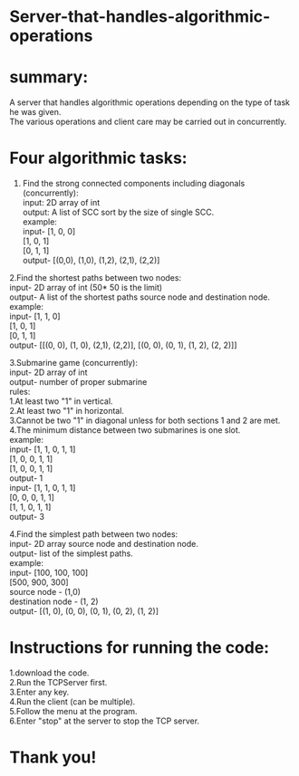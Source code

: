 # Server-that-handles-algorithmic-operations

# summary:
 
A server that handles algorithmic operations depending on the type of task he was given.<br />
The various operations and client care may be carried out in concurrently.<br />

# Four algorithmic tasks:

1. Find the strong connected components including diagonals (concurrently):<br />
input: 2D array of int<br />
output: A list of SCC sort by the size of single SCC.<br />
example: <br />
input- [1, 0, 0]<br />
       [1, 0, 1]<br />
       [0, 1, 1]<br />
output- [(0,0), (1,0), (1,2), (2,1), (2,2)]<br />

2.Find the shortest paths between two nodes:<br />
input- 2D array of int (50* 50 is the limit)<br />
output- A list of the shortest paths source node and destination node.<br />
example: <br />
input- [1, 1, 0]<br />
       [1, 0, 1]<br />
       [0, 1, 1]<br />
output- [[(0, 0), (1, 0), (2,1), (2,2)], [(0, 0), (0, 1), (1, 2), (2, 2)]]<br />

3.Submarine game (concurrently):<br />
input- 2D array of int<br />
output- number of proper submarine<br />
rules:<br />
  1.At least two "1" in vertical.<br />
  2.At least two "1" in horizontal.<br />
  3.Cannot be two "1" in diagonal unless for both sections 1 and 2 are met.<br />
  4.The minimum distance between two submarines is one slot.<br />
example:<br />
input- [1, 1, 0, 1, 1]<br />
       [1, 0, 0, 1, 1]<br />
       [1, 0, 0, 1, 1]<br />
output- 1<br />
input- [1, 1, 0, 1, 1]<br />
       [0, 0, 0, 1, 1]<br />
       [1, 1, 0, 1, 1]<br />
output- 3<br />

4.Find the simplest path between two nodes:<br />
input- 2D array source node and destination node.<br />
output- list of the simplest paths.<br />
example:<br />
input- [100, 100, 100] <br />
       [500, 900, 300]<br />
       source node - (1,0)<br />
       destination node - (1, 2)<br />
output- [(1, 0), (0, 0), (0, 1), (0, 2), (1, 2)]<br />
  
 # Instructions for running the code:
 1.download the code.<br />
 2.Run the TCPServer first.<br />
 3.Enter any key.<br />
 4.Run the client (can be multiple).<br />
 5.Follow the menu at the program.<br />
 6.Enter "stop" at the server to stop the TCP server.<br />
 
 # Thank you!
